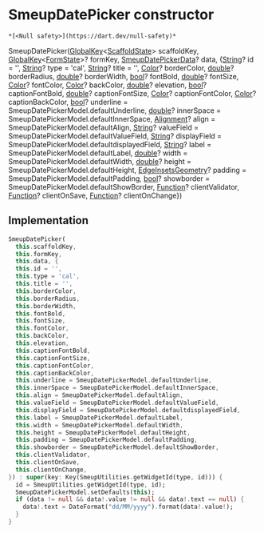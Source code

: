 


# SmeupDatePicker constructor




    *[<Null safety>](https://dart.dev/null-safety)*



SmeupDatePicker([GlobalKey](https://api.flutter.dev/flutter/widgets/GlobalKey-class.html)&lt;[ScaffoldState](https://api.flutter.dev/flutter/material/ScaffoldState-class.html)> scaffoldKey, [GlobalKey](https://api.flutter.dev/flutter/widgets/GlobalKey-class.html)&lt;[FormState](https://api.flutter.dev/flutter/widgets/FormState-class.html)>? formKey, [SmeupDatePickerData](../../smeup_widgets_smeup_datepicker/SmeupDatePickerData-class.md)? data, {[String](https://api.flutter.dev/flutter/dart-core/String-class.html)? id = '', [String](https://api.flutter.dev/flutter/dart-core/String-class.html)? type = 'cal', [String](https://api.flutter.dev/flutter/dart-core/String-class.html)? title = '', [Color](https://api.flutter.dev/flutter/dart-ui/Color-class.html)? borderColor, [double](https://api.flutter.dev/flutter/dart-core/double-class.html)? borderRadius, [double](https://api.flutter.dev/flutter/dart-core/double-class.html)? borderWidth, [bool](https://api.flutter.dev/flutter/dart-core/bool-class.html)? fontBold, [double](https://api.flutter.dev/flutter/dart-core/double-class.html)? fontSize, [Color](https://api.flutter.dev/flutter/dart-ui/Color-class.html)? fontColor, [Color](https://api.flutter.dev/flutter/dart-ui/Color-class.html)? backColor, [double](https://api.flutter.dev/flutter/dart-core/double-class.html)? elevation, [bool](https://api.flutter.dev/flutter/dart-core/bool-class.html)? captionFontBold, [double](https://api.flutter.dev/flutter/dart-core/double-class.html)? captionFontSize, [Color](https://api.flutter.dev/flutter/dart-ui/Color-class.html)? captionFontColor, [Color](https://api.flutter.dev/flutter/dart-ui/Color-class.html)? captionBackColor, [bool](https://api.flutter.dev/flutter/dart-core/bool-class.html)? underline = SmeupDatePickerModel.defaultUnderline, [double](https://api.flutter.dev/flutter/dart-core/double-class.html)? innerSpace = SmeupDatePickerModel.defaultInnerSpace, [Alignment](https://api.flutter.dev/flutter/painting/Alignment-class.html)? align = SmeupDatePickerModel.defaultAlign, [String](https://api.flutter.dev/flutter/dart-core/String-class.html)? valueField = SmeupDatePickerModel.defaultValueField, [String](https://api.flutter.dev/flutter/dart-core/String-class.html)? displayField = SmeupDatePickerModel.defaultdisplayedField, [String](https://api.flutter.dev/flutter/dart-core/String-class.html)? label = SmeupDatePickerModel.defaultLabel, [double](https://api.flutter.dev/flutter/dart-core/double-class.html)? width = SmeupDatePickerModel.defaultWidth, [double](https://api.flutter.dev/flutter/dart-core/double-class.html)? height = SmeupDatePickerModel.defaultHeight, [EdgeInsetsGeometry](https://api.flutter.dev/flutter/painting/EdgeInsetsGeometry-class.html)? padding = SmeupDatePickerModel.defaultPadding, [bool](https://api.flutter.dev/flutter/dart-core/bool-class.html)? showborder = SmeupDatePickerModel.defaultShowBorder, [Function](https://api.flutter.dev/flutter/dart-core/Function-class.html)? clientValidator, [Function](https://api.flutter.dev/flutter/dart-core/Function-class.html)? clientOnSave, [Function](https://api.flutter.dev/flutter/dart-core/Function-class.html)? clientOnChange})





## Implementation

```dart
SmeupDatePicker(
  this.scaffoldKey,
  this.formKey,
  this.data, {
  this.id = '',
  this.type = 'cal',
  this.title = '',
  this.borderColor,
  this.borderRadius,
  this.borderWidth,
  this.fontBold,
  this.fontSize,
  this.fontColor,
  this.backColor,
  this.elevation,
  this.captionFontBold,
  this.captionFontSize,
  this.captionFontColor,
  this.captionBackColor,
  this.underline = SmeupDatePickerModel.defaultUnderline,
  this.innerSpace = SmeupDatePickerModel.defaultInnerSpace,
  this.align = SmeupDatePickerModel.defaultAlign,
  this.valueField = SmeupDatePickerModel.defaultValueField,
  this.displayField = SmeupDatePickerModel.defaultdisplayedField,
  this.label = SmeupDatePickerModel.defaultLabel,
  this.width = SmeupDatePickerModel.defaultWidth,
  this.height = SmeupDatePickerModel.defaultHeight,
  this.padding = SmeupDatePickerModel.defaultPadding,
  this.showborder = SmeupDatePickerModel.defaultShowBorder,
  this.clientValidator,
  this.clientOnSave,
  this.clientOnChange,
}) : super(key: Key(SmeupUtilities.getWidgetId(type, id))) {
  id = SmeupUtilities.getWidgetId(type, id);
  SmeupDatePickerModel.setDefaults(this);
  if (data != null && data!.value != null && data!.text == null) {
    data!.text = DateFormat("dd/MM/yyyy").format(data!.value!);
  }
}
```







